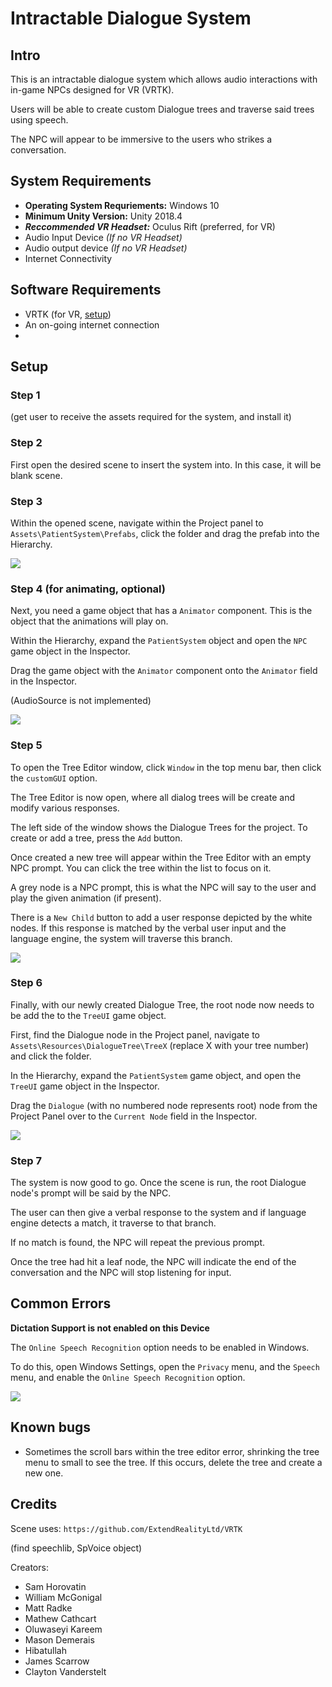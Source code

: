 
# Intractable Dialogue System

## Intro

This is an intractable dialogue system which allows audio interactions with in-game NPCs designed for VR (VRTK).

Users will be able to create custom Dialogue trees and traverse said trees using speech.

The NPC will appear to be immersive to the users who strikes a conversation.

## System Requirements
- **Operating System Requriements:** Windows 10
- **Minimum Unity Version:** Unity 2018.4
- ***Reccommended VR Headset:*** Oculus Rift (preferred, for VR)
- Audio Input Device *(If no VR Headset)*
- Audio output device *(If no VR Headset)*
- Internet Connectivity

## Software Requirements
- VRTK (for VR, [setup](https://github.com/ExtendRealityLtd/VRTK.Prefabs))
- An on-going internet connection
- 

## Setup

### Step 1

(get user to receive the assets required for the system, and install it)

### Step 2

First open the desired scene to insert the system into.
In this case, it will be blank scene.

### Step 3

Within the opened scene, navigate within the Project panel to
`Assets\PatientSystem\Prefabs`, click the folder and drag the prefab into the Hierarchy.

![](:storage\89dc3050-b3a7-4f0f-822a-29ae08b7f9df\089322bb.gif)

### Step 4 (for animating, optional)

Next, you need a game object that has a `Animator` component. This is the object that the animations will play on.

Within the Hierarchy, expand the `PatientSystem` object and open the `NPC` game object in the Inspector.

Drag the game object with the `Animator` component onto the `Animator` field in the Inspector.

(AudioSource is not implemented)

![](:storage\89dc3050-b3a7-4f0f-822a-29ae08b7f9df\8d325cb8.gif)

### Step 5

To open the Tree Editor window, click `Window` in the top menu bar, then click the `customGUI` option.

The Tree Editor is now open, where all dialog trees will be create and modify various responses.

The left side of the window shows the Dialogue Trees for the project. To create or add a tree, press the `Add` button.

Once created a new tree will appear within the Tree Editor with an empty NPC prompt. You can click the tree within the list to focus on it.

A grey node is a NPC prompt, this is what the NPC will say to the user and play the given animation (if present).

There is a `New Child` button to add a user response depicted by the white nodes. If this response is matched by the verbal user input and the language engine, the system will traverse this branch.

![](:storage\89dc3050-b3a7-4f0f-822a-29ae08b7f9df\934c55dc.gif)

### Step 6

Finally, with our newly created Dialogue Tree, the root node now needs to be add the to the `TreeUI` game object.

First, find the Dialogue node in the Project panel, navigate to `Assets\Resources\DialogueTree\TreeX` (replace X with your tree number) and click the folder.

In the Hierarchy, expand the `PatientSystem` game object, and open the `TreeUI` game object in the Inspector.

Drag the `Dialogue` (with no numbered node represents root) node from the Project Panel over to the `Current Node` field in the Inspector.

![](:storage\89dc3050-b3a7-4f0f-822a-29ae08b7f9df\541271f9.gif)

### Step 7

The system is now good to go. Once the scene is run, the root Dialogue node's prompt will be said by the NPC.

The user can then give a verbal response to the system and if language engine detects a match, it traverse to that branch.

If no match is found, the NPC will repeat the previous prompt.

Once the tree had hit a leaf node, the NPC will indicate the end of the conversation and the NPC will stop listening for input.

## Common Errors

**Dictation Support is not enabled on this Device** 

The `Online Speech Recognition` option needs to be enabled in Windows.

To do this, open Windows Settings, open the `Privacy` menu, and the `Speech` menu, and enable the `Online Speech Recognition` option.

![](:storage\89dc3050-b3a7-4f0f-822a-29ae08b7f9df\fdc68c37.gif)

## Known bugs

- Sometimes the scroll bars within the tree editor error, shrinking the tree menu to small to see the tree. If this occurs, delete the tree and create a new one.

## Credits

Scene uses: `https://github.com/ExtendRealityLtd/VRTK`

(find speechlib, SpVoice object)

Creators:
- Sam Horovatin
- William McGonigal
- Matt Radke
- Mathew Cathcart
- Oluwaseyi Kareem
- Mason Demerais
- Hibatullah
- James Scarrow
- Clayton Vanderstelt

